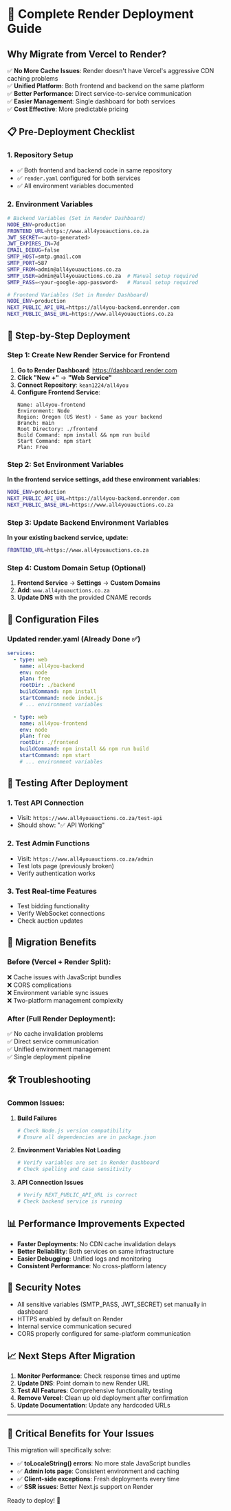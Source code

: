 # 🚀 Complete Render Deployment Guide

## Why Migrate from Vercel to Render?

✅ **No More Cache Issues**: Render doesn't have Vercel's aggressive CDN caching problems  
✅ **Unified Platform**: Both frontend and backend on the same platform  
✅ **Better Performance**: Direct service-to-service communication  
✅ **Easier Management**: Single dashboard for both services  
✅ **Cost Effective**: More predictable pricing  

## 📋 Pre-Deployment Checklist

### 1. Repository Setup
- ✅ Both frontend and backend code in same repository
- ✅ `render.yaml` configured for both services
- ✅ All environment variables documented

### 2. Environment Variables
```bash
# Backend Variables (Set in Render Dashboard)
NODE_ENV=production
FRONTEND_URL=https://www.all4youauctions.co.za
JWT_SECRET=<auto-generated>
JWT_EXPIRES_IN=7d
EMAIL_DEBUG=false
SMTP_HOST=smtp.gmail.com
SMTP_PORT=587
SMTP_FROM=admin@all4youauctions.co.za
SMTP_USER=admin@all4youauctions.co.za  # Manual setup required
SMTP_PASS=<your-google-app-password>   # Manual setup required

# Frontend Variables (Set in Render Dashboard)
NODE_ENV=production
NEXT_PUBLIC_API_URL=https://all4you-backend.onrender.com
NEXT_PUBLIC_BASE_URL=https://www.all4youauctions.co.za
```

## 🚀 Step-by-Step Deployment

### Step 1: Create New Render Service for Frontend

1. **Go to Render Dashboard**: https://dashboard.render.com
2. **Click "New +"** → **"Web Service"**
3. **Connect Repository**: `kean1224/all4you`
4. **Configure Frontend Service**:
   ```
   Name: all4you-frontend
   Environment: Node
   Region: Oregon (US West) - Same as your backend
   Branch: main
   Root Directory: ./frontend
   Build Command: npm install && npm run build
   Start Command: npm start
   Plan: Free
   ```

### Step 2: Set Environment Variables

**In the frontend service settings, add these environment variables:**
```bash
NODE_ENV=production
NEXT_PUBLIC_API_URL=https://all4you-backend.onrender.com
NEXT_PUBLIC_BASE_URL=https://www.all4youauctions.co.za
```

### Step 3: Update Backend Environment Variables

**In your existing backend service, update:**
```bash
FRONTEND_URL=https://www.all4youauctions.co.za
```

### Step 4: Custom Domain Setup (Optional)

1. **Frontend Service** → **Settings** → **Custom Domains**
2. **Add**: `www.all4youauctions.co.za`
3. **Update DNS** with the provided CNAME records

## 🔧 Configuration Files

### Updated render.yaml (Already Done ✅)
```yaml
services:
  - type: web
    name: all4you-backend
    env: node
    plan: free
    rootDir: ./backend
    buildCommand: npm install
    startCommand: node index.js
    # ... environment variables

  - type: web
    name: all4you-frontend
    env: node
    plan: free
    rootDir: ./frontend
    buildCommand: npm install && npm run build
    startCommand: npm start
    # ... environment variables
```

## 🧪 Testing After Deployment

### 1. Test API Connection
- Visit: `https://www.all4youauctions.co.za/test-api`
- Should show: "✅ API Working"

### 2. Test Admin Functions
- Visit: `https://www.all4youauctions.co.za/admin`
- Test lots page (previously broken)
- Verify authentication works

### 3. Test Real-time Features
- Test bidding functionality
- Verify WebSocket connections
- Check auction updates

## 🔄 Migration Benefits

### Before (Vercel + Render Split):
❌ Cache issues with JavaScript bundles  
❌ CORS complications  
❌ Environment variable sync issues  
❌ Two-platform management complexity  

### After (Full Render Deployment):
✅ No cache invalidation problems  
✅ Direct service communication  
✅ Unified environment management  
✅ Single deployment pipeline  

## 🛠️ Troubleshooting

### Common Issues:

1. **Build Failures**
   ```bash
   # Check Node.js version compatibility
   # Ensure all dependencies are in package.json
   ```

2. **Environment Variables Not Loading**
   ```bash
   # Verify variables are set in Render Dashboard
   # Check spelling and case sensitivity
   ```

3. **API Connection Issues**
   ```bash
   # Verify NEXT_PUBLIC_API_URL is correct
   # Check backend service is running
   ```

## 📊 Performance Improvements Expected

- **Faster Deployments**: No CDN cache invalidation delays
- **Better Reliability**: Both services on same infrastructure
- **Easier Debugging**: Unified logs and monitoring
- **Consistent Performance**: No cross-platform latency

## 🔐 Security Notes

- All sensitive variables (SMTP_PASS, JWT_SECRET) set manually in dashboard
- HTTPS enabled by default on Render
- Internal service communication secured
- CORS properly configured for same-platform communication

## 📈 Next Steps After Migration

1. **Monitor Performance**: Check response times and uptime
2. **Update DNS**: Point domain to new Render URL
3. **Test All Features**: Comprehensive functionality testing
4. **Remove Vercel**: Clean up old deployment after confirmation
5. **Update Documentation**: Update any hardcoded URLs

---

## 🚨 Critical Benefits for Your Issues

This migration will specifically solve:
- ✅ **toLocaleString() errors**: No more stale JavaScript bundles
- ✅ **Admin lots page**: Consistent environment and caching
- ✅ **Client-side exceptions**: Fresh deployments every time
- ✅ **SSR issues**: Better Next.js support on Render

Ready to deploy! 🎯
